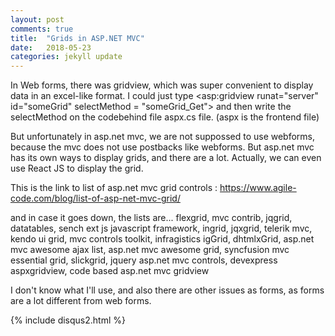 ```yaml
---
layout: post
comments: true
title:  "Grids in ASP.NET MVC"
date:   2018-05-23
categories: jekyll update
---
```


In Web forms, there was gridview, which was super convenient to display data in an excel-like format.
I could just type <asp:gridview runat="server" id="someGrid" selectMethod = "someGrid_Get">
and then write the selectMethod on the codebehind file aspx.cs file.
(aspx is the frontend file)

But unfortunately in asp.net mvc, we are not suppossed to use webforms,
because the mvc does not use postbacks like webforms.
But asp.net mvc has its own ways to display grids, and there are a lot.
Actually, we can even use React JS to display the grid.

This is the link to list of asp.net mvc grid controls : https://www.agile-code.com/blog/list-of-asp-net-mvc-grid/

and in case it goes down, the lists are...
flexgrid, mvc contrib, jqgrid, datatables, sench ext js javascript framework,
ingrid, jqxgrid, telerik mvc, kendo ui grid, mvc controls toolkit, infragistics igGrid,
dhtmlxGrid, asp.net mvc awesome ajax list, asp.net mvc awesome grid,
syncfusion mvc essential grid, slickgrid, jquery asp.net mvc controls, devexpress aspxgridview, code based asp.net mvc gridview

I don't know what I'll use, and also there are other issues as
forms, as forms are a lot different from web forms.

{% include disqus2.html %}